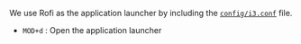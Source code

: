 We use Rofi as the application launcher by including the [`config/i3.conf`](../config/i3.conf) file.

- `MOD+d` : Open the application launcher
